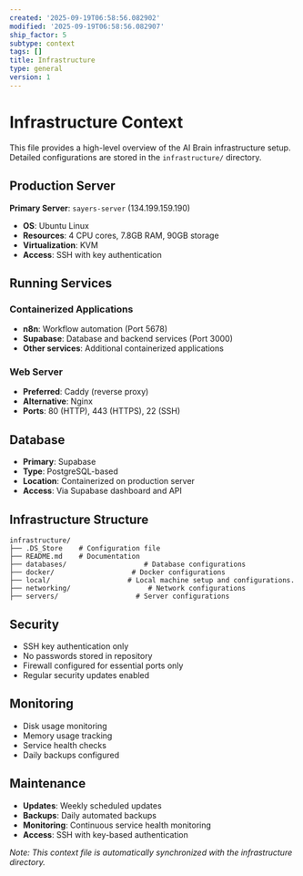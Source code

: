 ```yaml
---
created: '2025-09-19T06:58:56.082902'
modified: '2025-09-19T06:58:56.082907'
ship_factor: 5
subtype: context
tags: []
title: Infrastructure
type: general
version: 1
---
```


# Infrastructure Context

This file provides a high-level overview of the AI Brain infrastructure setup. Detailed configurations are stored in the `infrastructure/` directory.

## Production Server

**Primary Server**: `sayers-server` (134.199.159.190)
- **OS**: Ubuntu Linux
- **Resources**: 4 CPU cores, 7.8GB RAM, 90GB storage
- **Virtualization**: KVM
- **Access**: SSH with key authentication

## Running Services

### Containerized Applications
- **n8n**: Workflow automation (Port 5678)
- **Supabase**: Database and backend services (Port 3000)
- **Other services**: Additional containerized applications

### Web Server
- **Preferred**: Caddy (reverse proxy)
- **Alternative**: Nginx
- **Ports**: 80 (HTTP), 443 (HTTPS), 22 (SSH)

## Database

- **Primary**: Supabase
- **Type**: PostgreSQL-based
- **Location**: Containerized on production server
- **Access**: Via Supabase dashboard and API

## Infrastructure Structure

```
infrastructure/
├── .DS_Store    # Configuration file
├── README.md    # Documentation
├── databases/                   # Database configurations
├── docker/                   # Docker configurations
├── local/                   # Local machine setup and configurations.
├── networking/                   # Network configurations
├── servers/                   # Server configurations
```

## Security

- SSH key authentication only
- No passwords stored in repository
- Firewall configured for essential ports only
- Regular security updates enabled

## Monitoring

- Disk usage monitoring
- Memory usage tracking
- Service health checks
- Daily backups configured

## Maintenance

- **Updates**: Weekly scheduled updates
- **Backups**: Daily automated backups
- **Monitoring**: Continuous service health monitoring
- **Access**: SSH with key-based authentication

*Note: This context file is automatically synchronized with the infrastructure directory.*